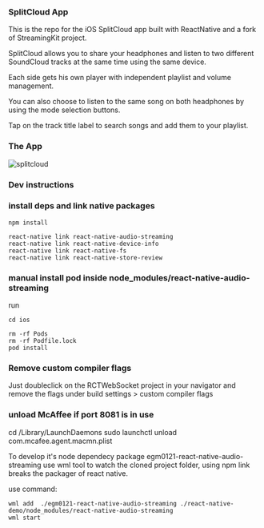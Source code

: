 ### SplitCloud App

This is the repo for the iOS SplitCloud app built with ReactNative and a fork of StreamingKit project.

SplitCloud allows you to share your headphones and listen to two different SoundCloud tracks at the same time using the same device.

Each side gets his own player with independent playlist and volume management.

You can also choose to listen to the same song on both headphones by using the mode selection buttons.

Tap on the track title label to search songs and add them to your playlist.

### The App

![splitcloud](https://cdn-images-1.medium.com/max/800/1*_MedN7kEkKkLKPjCzNbWzA.png)

### Dev instructions

### install deps and link native packages

```
npm install
```
```
react-native link react-native-audio-streaming
react-native link react-native-device-info
react-native link react-native-fs
react-native link react-native-store-review
```
### manual install pod inside node_modules/react-native-audio-streaming
run 
```
cd ios

rm -rf Pods
rm -rf Podfile.lock
pod install
```
### Remove custom compiler flags

Just doubleclick on the RCTWebSocket project in your navigator and remove the flags under build settings > custom compiler flags

### unload McAffee if port 8081 is in use

cd /Library/LaunchDaemons
sudo launchctl unload com.mcafee.agent.macmn.plist

To develop it's node dependecy package egm0121-react-native-audio-streaming use wml tool to watch the cloned project folder, using npm link breaks the packager of react native.

use command:

```
wml add  ./egm0121-react-native-audio-streaming ./react-native-demo/node_modules/react-native-audio-streaming
wml start
```
